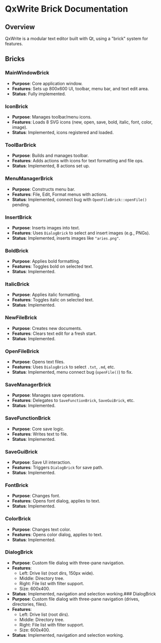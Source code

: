 # QxWrite Brick Documentation

## Overview
QxWrite is a modular text editor built with Qt, using a "brick" system for features.

## Bricks

### MainWindowBrick
- **Purpose**: Core application window.
- **Features**: Sets up 800x600 UI, toolbar, menu bar, and text edit area.
- **Status**: Fully implemented.

### IconBrick
- **Purpose**: Manages toolbar/menu icons.
- **Features**: Loads 8 SVG icons (new, open, save, bold, italic, font, color, image).
- **Status**: Implemented, icons registered and loaded.

### ToolBarBrick
- **Purpose**: Builds and manages toolbar.
- **Features**: Adds actions with icons for text formatting and file ops.
- **Status**: Implemented, 8 actions set up.

### MenuManagerBrick
- **Purpose**: Constructs menu bar.
- **Features**: File, Edit, Format menus with actions.
- **Status**: Implemented, connect bug with `OpenFileBrick::openFile()` pending.

### InsertBrick
- **Purpose**: Inserts images into text.
- **Features**: Uses `DialogBrick` to select and insert images (e.g., PNGs).
- **Status**: Implemented, inserts images like `"aries.png"`.

### BoldBrick
- **Purpose**: Applies bold formatting.
- **Features**: Toggles bold on selected text.
- **Status**: Implemented.

### ItalicBrick
- **Purpose**: Applies italic formatting.
- **Features**: Toggles italic on selected text.
- **Status**: Implemented.

### NewFileBrick
- **Purpose**: Creates new documents.
- **Features**: Clears text edit for a fresh start.
- **Status**: Implemented.

### OpenFileBrick
- **Purpose**: Opens text files.
- **Features**: Uses `DialogBrick` to select `.txt`, `.md`, etc.
- **Status**: Implemented, menu connect bug (`openFile()`) to fix.

### SaveManagerBrick
- **Purpose**: Manages save operations.
- **Features**: Delegates to `SaveFunctionBrick`, `SaveGuiBrick`, etc.
- **Status**: Implemented.

### SaveFunctionBrick
- **Purpose**: Core save logic.
- **Features**: Writes text to file.
- **Status**: Implemented.

### SaveGuiBrick
- **Purpose**: Save UI interaction.
- **Features**: Triggers `DialogBrick` for save path.
- **Status**: Implemented.

### FontBrick
- **Purpose**: Changes font.
- **Features**: Opens font dialog, applies to text.
- **Status**: Implemented.

### ColorBrick
- **Purpose**: Changes text color.
- **Features**: Opens color dialog, applies to text.
- **Status**: Implemented.

### DialogBrick
- **Purpose**: Custom file dialog with three-pane navigation.
- **Features**: 
  - Left: Drive list (root dirs, 150px wide).
  - Middle: Directory tree.
  - Right: File list with filter support.
  - Size: 600x400.
- **Status**: Implemented, navigation and selection working.### DialogBrick
- **Purpose**: Custom file dialog with three-pane navigation (drives, directories, files).
- **Features**: 
  - Left: Drive list (root dirs).
  - Middle: Directory tree.
  - Right: File list with filter support.
  - Size: 600x400.
- **Status**: Implemented, navigation and selection working.
